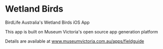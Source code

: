 Wetland Birds
=============
 
BirdLife Australia's Wetland Birds iOS App
 
This app is built on Museum Victoria's open source app generation platform

Details are available at www.museumvictoria.com.au/apps/fieldguide
